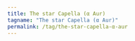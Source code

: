 ```yaml
---
title: The star Capella (α Aur)
tagname: "The star Capella (α Aur)"
permalink: /tag/the-star-capella-α-aur
---
```

